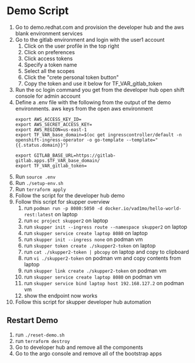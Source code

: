# Demo Script

1. Go to demo.redhat.com and provision the developer hub and the aws blank environment services
1. Go to the gitlab environment and login with the user1 account
    1. Click on the user profile in the top right
    1. Click on preferences
    1. Click access tokens
    1. Specify a token name
    1. Select all the scopes
    1. Click the "crete personal token button"
    1. Copy the token and use it below for TF_VAR_gitlab_token
1. Run the oc login command you get from the developer hub open shift console for admin account
1. Define a .env file with the following from the output of the demo environments. aws keys from the open aws environment
    ```
    export AWS_ACCESS_KEY_ID=
    export AWS_SECRET_ACCESS_KEY=
    export AWS_REGION=us-east-1
    export TF_VAR_base_domain=$(oc get ingresscontroller/default -n openshift-ingress-operator -o go-template --template="{{.status.domain}}")

    export GITLAB_BASE_URL=https://gitlab-gitlab.apps.$TF_VAR_base_domain/
    export TF_VAR_gitlab_token=
    ```
1. Run `source .env`
1. Run `./setup-env.sh`
1. Run `terraform apply`
1. Follow the script for the developer hub demo
1. Follow this script for skupper overview
    1. run `podman run -p 8080:5050 -d docker.io/vad1mo/hello-world-rest:latest` on laptop
    1. run `oc project skupper2` on laptop
    1. run `skupper init --ingress route --namespace skupper2` on laptop
    1. run `skupper service create laptop 8080` on laptop
    1. run `skupper init --ingress none` on podman vm
    1. run `skupper token create ./skupper2-token` on laptop
    1. run `cat ./skupper2-token | pbcopy` on laptop and copy to clipboard
    1. run `vi ./skupper2-token` on podman vm and copy contents from laptop
    1. run `skupper link create ./skupper2-token` on podman vm
    1. run `skupper service create laptop 8080` on podman vm
    1. run `skupper service bind laptop host 192.168.127.2` on podman vm
    1. show the endpoint now works
1. Follow this script for skupper developer hub automation

## Restart Demo
1. run `./reset-demo.sh`
1. run `terraform destroy`
1. Go to developer hub and remove all the components
1. Go to the argo console and remove all of the bootstrap apps